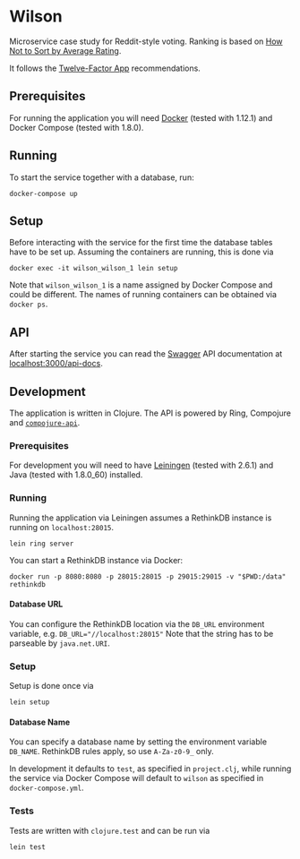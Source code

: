 # Wilson
Microservice case study for Reddit-style voting.
Ranking is based on [How Not to Sort by Average Rating][not-average].

It follows the [Twelve-Factor App][12-factor-app] recommendations.

## Prerequisites
For running the application you will need [Docker] (tested with 1.12.1) and Docker Compose (tested with 1.8.0).

## Running
To start the service together with a database, run:

    docker-compose up

## Setup
Before interacting with the service for the first time the database tables have to be set up.
Assuming the containers are running, this is done via

    docker exec -it wilson_wilson_1 lein setup

Note that `wilson_wilson_1` is a name assigned by Docker Compose and could be different. The names of running containers can be obtained via `docker ps`.

## API
After starting the service you can read the [Swagger] API documentation at [localhost:3000/api-docs](http://localhost:3000/api-docs).

## Development
The application is written in Clojure. The API is powered by Ring, Compojure and [`compojure-api`][compojure-api].

### Prerequisites
For development you will need to have [Leiningen] (tested with 2.6.1) and Java (tested with 1.8.0_60) installed.

### Running
Running the application via Leiningen assumes a RethinkDB instance is running on `localhost:28015`.

    lein ring server

You can start a RethinkDB instance via Docker:

    docker run -p 8080:8080 -p 28015:28015 -p 29015:29015 -v "$PWD:/data" rethinkdb

#### Database URL
You can configure the RethinkDB location via the `DB_URL` environment variable, e.g.
`DB_URL="//localhost:28015"`
Note that the string has to be parseable by `java.net.URI`.

### Setup
Setup is done once via

    lein setup

#### Database Name
You can specify a database name by setting the environment variable `DB_NAME`.
RethinkDB rules apply, so use `A-Za-z0-9_` only.

In development it defaults to `test`, as specified in `project.clj`, while running the service via Docker Compose will default to `wilson` as specified in `docker-compose.yml`.

### Tests
Tests are written with `clojure.test` and can be run via

    lein test

[not-average]: http://www.evanmiller.org/how-not-to-sort-by-average-rating.html
[12-factor-app]: https://12factor.net/
[leiningen]: https://github.com/technomancy/leiningen
[docker]: https://www.docker.com/
[swagger]: http://swagger.io/
[compojure-api]: https://github.com/metosin/compojure-api
